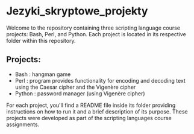 # Jezyki_skryptowe_projekty

Welcome to the repository containing three scripting language course projects: Bash, Perl, and Python. Each project is located in its respective folder within this repository.

## Projects:
- Bash : hangman game
- Perl : program provides functionality for encoding and decoding text using the Caesar cipher and the Vigenère cipher
- Python : password manager (using Vigenère cipher)

For each project, you'll find a README file inside its folder providing instructions on how to run it and a brief description of its purpose. These projects were developed as part of the scripting languages course assignments.

